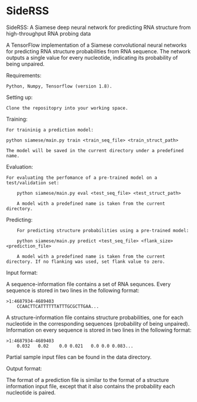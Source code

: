 # SideRSS
SideRSS: A Siamese deep neural network for predicting RNA structure from high-throughput RNA probing data

A TensorFlow implementation of a Siamese convolutional neural networks for predicting RNA structure probabilities from RNA sequence. 
The network outputs a single value for every nucleotide, indicating its probability of being unpaired. 

Requirements:

	Python, Numpy, Tensorflow (version 1.8).

Setting up:

	Clone the repositopry into your working space.

Training:

	For traininig a prediction model:
	
	python siamese/main.py train <train_seq_file> <train_struct_path>
	
	The model will be saved in the current directory under a predefined name.

Evaluation:

	For evaluating the perfomance of a pre-trained model on a test/validation set:

        python siamese/main.py eval <test_seq_file> <test_struct_path>

        A model with a predefined name is taken from the current directory.


Predicting:

        For predicting structure probabilities using a pre-trained model:

        python siamese/main.py predict <test_seq_file> <flank_size> <prediction_file> 

        A model with a predefined name is taken from the current directory. If no flanking was used, set flank value to zero.


Input format:

A sequence-information file contains a set of RNA sequnces. Every sequence is stored in two lines in the following format:

	>1:4687934-4689403
        CCAACTTCATTTTTTATTTGCGCTTGAA...

A structure-information file contains structure probabilities, one for each nucleotide in the corresponding sequences (probability of being unpaired). Information on every sequence is stored in two lines in the following format: 

	>1:4687934-4689403
        0.032	0.02	0.0	0.021	0.0	0.0	0.083...

Partial sample input files can be found in the data directory.

Output format:

The format of a prediction file is similar to the format of a structure information input file, except that it also contains the probability each nucleotide is paired. 

